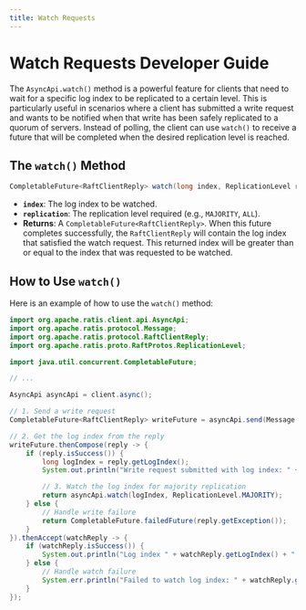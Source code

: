 ```yaml
---
title: Watch Requests
---
```


# Watch Requests Developer Guide

The `AsyncApi.watch()` method is a powerful feature for clients that need to wait for a specific log index to be replicated to a certain level. This is particularly useful in scenarios where a client has submitted a write request and wants to be notified when that write has been safely replicated to a quorum of servers. Instead of polling, the client can use `watch()` to receive a future that will be completed when the desired replication level is reached.

## The `watch()` Method

```java
CompletableFuture<RaftClientReply> watch(long index, ReplicationLevel replication);
```

*   **`index`**: The log index to be watched.
*   **`replication`**: The replication level required (e.g., `MAJORITY`, `ALL`).
*   **Returns**: A `CompletableFuture<RaftClientReply>`. When this future completes successfully, the `RaftClientReply` will contain the log index that satisfied the watch request. This returned index will be greater than or equal to the index that was requested to be watched.

## How to Use `watch()`

Here is an example of how to use the `watch()` method:

```java
import org.apache.ratis.client.api.AsyncApi;
import org.apache.ratis.protocol.Message;
import org.apache.ratis.protocol.RaftClientReply;
import org.apache.ratis.proto.RaftProtos.ReplicationLevel;

import java.util.concurrent.CompletableFuture;

// ...

AsyncApi asyncApi = client.async();

// 1. Send a write request
CompletableFuture<RaftClientReply> writeFuture = asyncApi.send(Message.valueOf("my-data"));

// 2. Get the log index from the reply
writeFuture.thenCompose(reply -> {
    if (reply.isSuccess()) {
        long logIndex = reply.getLogIndex();
        System.out.println("Write request submitted with log index: " + logIndex);

        // 3. Watch the log index for majority replication
        return asyncApi.watch(logIndex, ReplicationLevel.MAJORITY);
    } else {
        // Handle write failure
        return CompletableFuture.failedFuture(reply.getException());
    }
}).thenAccept(watchReply -> {
    if (watchReply.isSuccess()) {
        System.out.println("Log index " + watchReply.getLogIndex() + " has been replicated to a majority.");
    } else {
        // Handle watch failure
        System.err.println("Failed to watch log index: " + watchReply.getException());
    }
});
```
